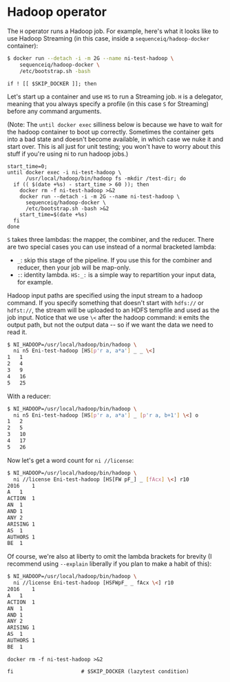 # Hadoop operator
The `H` operator runs a Hadoop job. For example, here's what it looks like to
use Hadoop Streaming (in this case, inside a `sequenceiq/hadoop-docker`
container):

```sh
$ docker run --detach -i -m 2G --name ni-test-hadoop \
    sequenceiq/hadoop-docker \
    /etc/bootstrap.sh -bash
```

```lazytest
if ! [[ $SKIP_DOCKER ]]; then
```

Let's start up a container and use `HS` to run a Streaming job. `H` is a
delegator, meaning that you always specify a profile (in this case `S` for
Streaming) before any command arguments.

(Note: The `until docker exec` silliness below is because we have to wait for
the hadoop container to boot up correctly. Sometimes the container gets into a
bad state and doesn't become available, in which case we nuke it and start
over. This is all just for unit testing; you won't have to worry about this
stuff if you're using ni to run hadoop jobs.)

```lazytest
start_time=0;
until docker exec -i ni-test-hadoop \
      /usr/local/hadoop/bin/hadoop fs -mkdir /test-dir; do
  if (( $(date +%s) - start_time > 60 )); then
    docker rm -f ni-test-hadoop >&2
    docker run --detach -i -m 2G --name ni-test-hadoop \
      sequenceiq/hadoop-docker \
      /etc/bootstrap.sh -bash >&2
    start_time=$(date +%s)
  fi
done
```

`S` takes three lambdas: the mapper, the combiner, and the reducer. There are
two special cases you can use instead of a normal bracketed lambda:

- `_`: skip this stage of the pipeline. If you use this for the combiner and
  reducer, then your job will be map-only.
- `:`: identity lambda. `HS:_:` is a simple way to repartition your input data,
  for example.

Hadoop input paths are specified using the input stream to a hadoop command. If
you specify something that doesn't start with `hdfs://` or `hdfst://`, the
stream will be uploaded to an HDFS tempfile and used as the job input. Notice
that we use `\<` after the hadoop command: `H` emits the output path, but not
the output data -- so if we want the data we need to read it.

```bash
$ NI_HADOOP=/usr/local/hadoop/bin/hadoop \
  ni n5 Eni-test-hadoop [HS[p'r a, a*a'] _ _ \<]
1	1
2	4
3	9
4	16
5	25
```

With a reducer:

```bash
$ NI_HADOOP=/usr/local/hadoop/bin/hadoop \
  ni n5 Eni-test-hadoop [HS[p'r a, a*a'] _ [p'r a, b+1'] \<] o
1	2
2	5
3	10
4	17
5	26
```

Now let's get a word count for `ni //license`:

```bash
$ NI_HADOOP=/usr/local/hadoop/bin/hadoop \
  ni //license Eni-test-hadoop [HS[FW pF_] _ [fAcx] \<] r10
2016	1
A	1
ACTION	1
AN	1
AND	1
ANY	2
ARISING	1
AS	1
AUTHORS	1
BE	1
```

Of course, we're also at liberty to omit the lambda brackets for brevity (I
recommend using `--explain` liberally if you plan to make a habit of this):

```bash
$ NI_HADOOP=/usr/local/hadoop/bin/hadoop \
  ni //license Eni-test-hadoop [HSFWpF_ _ fAcx \<] r10
2016	1
A	1
ACTION	1
AN	1
AND	1
ANY	2
ARISING	1
AS	1
AUTHORS	1
BE	1
```

```lazytest
docker rm -f ni-test-hadoop >&2

fi                      # $SKIP_DOCKER (lazytest condition)
```
